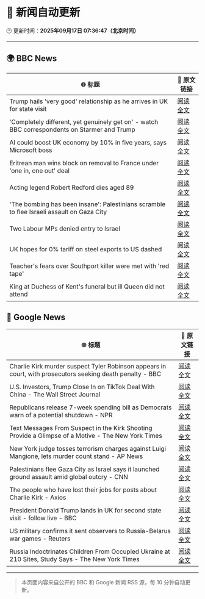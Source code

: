 # 🧠 新闻自动更新

🕒 更新时间：**2025年09月17日 07:36:47（北京时间）**

---

## 🌍 BBC News

| 🌐 标题 | 🔗 原文链接 |
|--------|-------------|
| Trump hails 'very good' relationship as he arrives in UK for state visit | [阅读全文](https://www.bbc.com/news/articles/cz9jyzl4532o?at_medium=RSS&at_campaign=rss) |
| 'Completely different, yet genuinely get on' - watch BBC correspondents on Starmer and Trump | [阅读全文](https://www.bbc.com/news/videos/c9dxq447dwvo?at_medium=RSS&at_campaign=rss) |
| AI could boost UK economy by 10% in five years, says Microsoft boss | [阅读全文](https://www.bbc.com/news/articles/c7016ljre03o?at_medium=RSS&at_campaign=rss) |
| Eritrean man wins block on removal to France under 'one in, one out' deal | [阅读全文](https://www.bbc.com/news/articles/c1dqe2443l1o?at_medium=RSS&at_campaign=rss) |
| Acting legend Robert Redford dies aged 89 | [阅读全文](https://www.bbc.com/news/articles/c1dqe9ey0kgo?at_medium=RSS&at_campaign=rss) |
| 'The bombing has been insane': Palestinians scramble to flee Israeli assault on Gaza City | [阅读全文](https://www.bbc.com/news/articles/cly0qnnx5w5o?at_medium=RSS&at_campaign=rss) |
| Two Labour MPs denied entry to Israel | [阅读全文](https://www.bbc.com/news/articles/cge2gweqzjno?at_medium=RSS&at_campaign=rss) |
| UK hopes for 0% tariff on steel exports to US dashed | [阅读全文](https://www.bbc.com/news/articles/cj4y2gge7p1o?at_medium=RSS&at_campaign=rss) |
| Teacher's fears over Southport killer were met with 'red tape' | [阅读全文](https://www.bbc.com/news/articles/cvgvd15x8d7o?at_medium=RSS&at_campaign=rss) |
| King at Duchess of Kent's funeral but ill Queen did not attend | [阅读全文](https://www.bbc.com/news/articles/cpq5eynnn8ro?at_medium=RSS&at_campaign=rss) |

## 📰 Google News

| 🌐 标题 | 🔗 原文链接 |
|--------|-------------|
| Charlie Kirk murder suspect Tyler Robinson appears in court, with prosecutors seeking death penalty - BBC | [阅读全文](https://news.google.com/rss/articles/CBMiVEFVX3lxTE1yMFVHNlN0UHkwZmhocWFhVU5hMlQ1X01GQ1d4Z2JTUkNZcUt4TFF0X3czbklGdW4xUk45dm9rOTlaUnBmaHduM21feG1DVjJCMDVGNQ?oc=5) |
| U.S. Investors, Trump Close In on TikTok Deal With China - The Wall Street Journal | [阅读全文](https://news.google.com/rss/articles/CBMifkFVX3lxTE85ZlUyRldEaGd5akJBaFdWNVNJeUNMTzNsWm4xaThGUWo5UFpIN1gtUHpQMFJUaXc0QlM2anZFM2xXcTVjNnFFQXZfQmlDRkVGeXMtVDMxbFBTYmZqSk84dnJyUENDeUFnTzY5MEtfUE0zSjFjNzZkR1FrblY5UQ?oc=5) |
| Republicans release 7-week spending bill as Democrats warn of a potential shutdown - NPR | [阅读全文](https://news.google.com/rss/articles/CBMihAFBVV95cUxNM3NkQXB4dElXWUFiQjZyRmFkaEp2dE14QlJXa1pQZE1HeVdHLVFWZERQMTAzUVc1SDZRYUlNZnk2R0x2Q19GM1RocENXaDZVQTdiRXl5MmJ0bHBxaUtwZ3BaUFRlelJGN244a2o1b2VvdlVaczV3YXNqU2FWSkd1MTB4aHI?oc=5) |
| Text Messages From Suspect in the Kirk Shooting Provide a Glimpse of a Motive - The New York Times | [阅读全文](https://news.google.com/rss/articles/CBMikwFBVV95cUxPekNSekJGcWllYVFSaFN6M21TNkxodndxQjFLOU14VTZ2OC1BYkRXYWRaeXVzTzUtUC1aNzJrbE44aVZqSkE0LXVlYlAyc0piOHJzYTRfNG9mTW9JV1gyd09mRS1QQWJMNUpkQW1ZNXJjaHJOdjIxSjh3dHpiZ1dDMUtadjltR2V6QkoySWhUcDlOdU0?oc=5) |
| New York judge tosses terrorism charges against Luigi Mangione, lets murder count stand - AP News | [阅读全文](https://news.google.com/rss/articles/CBMiqwFBVV95cUxNWmQwM1lnOEwzelJsOXNRQzRvdkJJS1JaY1MxR2JsX09fMWNMbmVkMEdfRVRpYU9tMDJkV1lOT1psWTlTYmFqQTVzZDItZS1Yd19XUnVtZHNWbUY1SmF0cDdiN1dEdHR4dUxHSEIwY2FYdzRxd0lxdWVNNzFJbWQ4TnhXQjdIVmhFMVRCRWtDaUNmSTF5RTNVSHJYN3ZpN1NtU19qcWZ0a19Yb0E?oc=5) |
| Palestinians flee Gaza City as Israel says it launched ground assault amid global outcry - CNN | [阅读全文](https://news.google.com/rss/articles/CBMikgFBVV95cUxNOTV6aTNiVjZnck5abmo5eXZRbzBuNlJpVUM3ZlJ6YmRxR2U5cFM2VV9BNU53aEZjZjl3YWd0NWdnWmJUdU5qLWF3M05uWjA3LXAyNTV2QjhEVFVTRG9tMFIxcTFjcXlJcEwzNllmRE12bW9LWmpET3owZ2VsTWFJeE16T3EtdUJkdFNPOVNkLXA5QQ?oc=5) |
| The people who have lost their jobs for posts about Charlie Kirk - Axios | [阅读全文](https://news.google.com/rss/articles/CBMie0FVX3lxTE1SSm9XWlBaQ0JFaHd1OUo1YzdpeFhzbVpMVXpzT1ozekZkOXNJN1FSYlo2b29VUnUwSE14QnJ2YV9TbDh0Z1E2U25tNXF5T3N1QjlGOGJKdi1LTmlxSDM1X1B3dFBjRHFCRjl6bDZ4Z0VteDEtUEdWRXl1OA?oc=5) |
| President Donald Trump lands in UK for second state visit - follow live - BBC | [阅读全文](https://news.google.com/rss/articles/CBMiVEFVX3lxTE1NTWVmcUJLQkpwUzFjQllYQTFkOVNadHN2V19NbmhHRkYzTUFYNGlRaEpYNkstcVBsWjFKbVRyNzhQcndRQloxVGhsZlNpWjZhekh6Rg?oc=5) |
| US military confirms it sent observers to Russia-Belarus war games - Reuters | [阅读全文](https://news.google.com/rss/articles/CBMisgFBVV95cUxOZHQxaTFDeUFETHRLQXR6dS1vUUZENVhPaWdzVTVMdE00Z1pKN0gtRDlIZUE2Tl9wWWo0MkQyMUl6N29pWndKb090MFBUc28wcFJUM2dBbmlSSnFqdGoyZ3c5V3hLT1NSRVl1N3lpQkh5SDJpZVVDa09HU3pwb1lORGdaV3RuQWFSeFRtazA2RERWQTlJaDR3Mzlmb1ljRDBjNGVJb3dYSmlpQnJyM0xqNTV3?oc=5) |
| Russia Indoctrinates Children From Occupied Ukraine at 210 Sites, Study Says - The New York Times | [阅读全文](https://news.google.com/rss/articles/CBMingFBVV95cUxORU1KOVNFNUFsT1lEdDBFX2FaQ2hTanZ4aWJub0Y3NG11dEgwaVNyMmFNU3l1ZFhTaVNtUVBTYmhyZ0l6V3VuLVVOb0NlblRETXY1eUhmLWVOT2FtZlRlQmJ3d3BtYmhsdDFWenlQZS1YQXZhZFJkSGFyS3gyckRNSjNjTzNLYVNmdWFZQ29CMHUwYVNYc1NpNk00MXM1UQ?oc=5) |

---
> 本页面内容来自公开的 BBC 和 Google 新闻 RSS 源，每 10 分钟自动更新。
